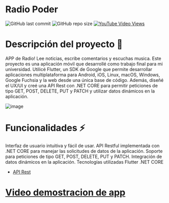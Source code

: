 # Radio Poder 
![GitHub last commit](https://img.shields.io/github/last-commit/PabloPoder/RadioPoder-Flutter?logo=github) 
![GitHub repo size](https://img.shields.io/github/repo-size/PabloPoder/RadioPoder-Flutter?logo=github)
<a href="https://www.youtube.com/watch?v=q-87xRNtrhs" target="_blank">![YouTube Video Views](https://img.shields.io/youtube/views/q-87xRNtrhs?style=social)</a>

# Descripción del proyecto 📃
APP de Radio! Lee noticias, escribe comentarios y escuchas musica.
Este proyecto es una aplicación móvil que desarrollé como trabajo final para mi universidad. Utilicé Flutter, un SDK de Google que permite desarrollar aplicaciones multiplataforma para Android, iOS, Linux, macOS, Windows, Google Fuchsia y la web desde una única base de código. Además, diseñé el UX/UI y creé una API Rest con .NET CORE para permitir peticiones de tipo GET, POST, DELETE, PUT y PATCH y utilizar datos dinámicos en la aplicación.

![image](https://github.com/PabloPoder/RadioPoder-Flutter/assets/50326883/742e58df-64e1-403e-b51d-74b24c4ae303)


# Funcionalidades ⚡
Interfaz de usuario intuitiva y fácil de usar.
API Restful implementada con .NET CORE para manejar las solicitudes de datos de la aplicación.
Soporte para peticiones de tipo GET, POST, DELETE, PUT y PATCH.
Integración de datos dinámicos en la aplicación.
Tecnologías utilizadas
Flutter
.NET CORE

- <a href="https://github.com/PabloPoder/RadioPoder-Api.Net6" target="_blank">API Rest</a>

# <a href="https://www.youtube.com/watch?v=q-87xRNtrhs" target="_blank">Video demostracion de app</a>

